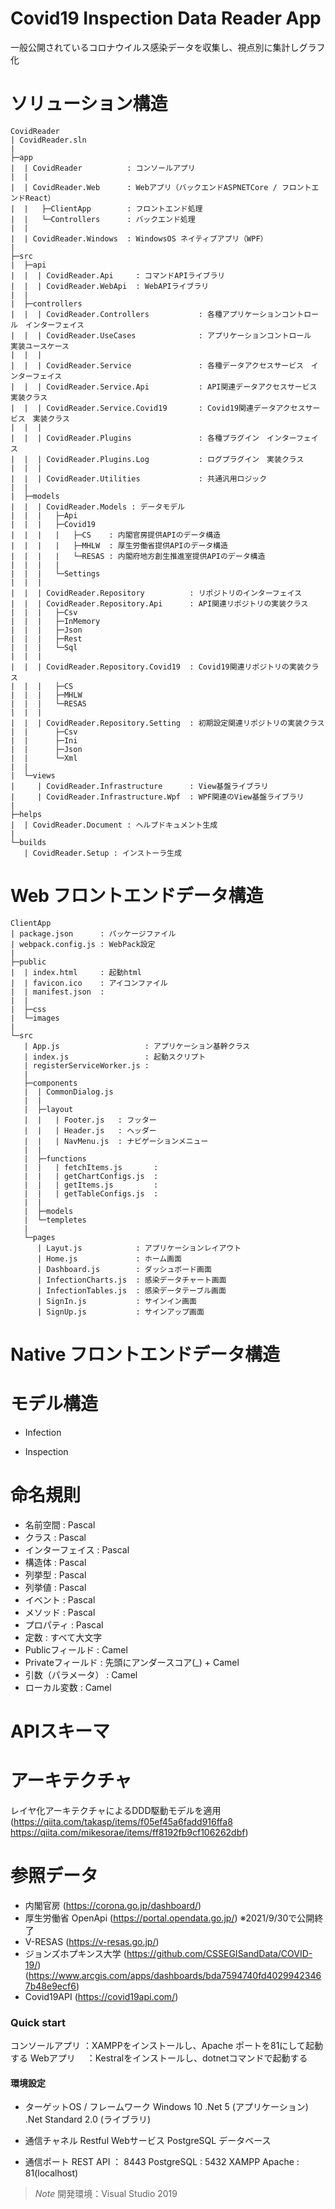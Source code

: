 # Covid19 Inspection Data Reader App

一般公開されているコロナウイルス感染データを収集し、視点別に集計しグラフ化

# ソリューション構造
```
CovidReader
| CovidReader.sln  
|
├─app  
|  | CovidReader          : コンソールアプリ
|  |
|  | CovidReader.Web      : Webアプリ（バックエンドASPNETCore / フロントエンドReact）  
|  |   ├─ClientApp        : フロントエンド処理
|  |   └─Controllers      : バックエンド処理
|  |
|  | CovidReader.Windows  : WindowsOS ネイティブアプリ（WPF）
|
├─src  
|  ├─api 
|  |  | CovidReader.Api     : コマンドAPIライブラリ
|  |  | CovidReader.WebApi  : WebAPIライブラリ
|  |
|  ├─controllers
|  |  | CovidReader.Controllers           : 各種アプリケーションコントロール　インターフェイス
|  |  | CovidReader.UseCases              : アプリケーションコントロール　実装ユースケース
|  |  | 
|  |  | CovidReader.Service               : 各種データアクセスサービス　インターフェイス
|  |  | CovidReader.Service.Api           : API関連データアクセスサービス　実装クラス
|  |  | CovidReader.Service.Covid19       : Covid19関連データアクセスサービス　実装クラス
|  |  | 
|  |  | CovidReader.Plugins               : 各種プラグイン　インターフェイス
|  |  | CovidReader.Plugins.Log           : ログプラグイン　実装クラス
|  |  |
|  |  | CovidReader.Utilities             : 共通汎用ロジック
|  |
|  ├─models
|  |  | CovidReader.Models : データモデル
|  |  |   ├─Api
|  |  |   ├─Covid19
|  |  |   |   ├─CS    : 内閣官房提供APIのデータ構造
|  |  |   |   ├─MHLW  : 厚生労働省提供APIのデータ構造
|  |  |   |   └─RESAS : 内閣府地方創生推進室提供APIのデータ構造
|  |  |   |
|  |  |   └─Settings
|  |  |
|  |  | CovidReader.Repository          : リポジトリのインターフェイス
|  |  | CovidReader.Repository.Api      : API関連リポジトリの実装クラス
|  |  |   ├─Csv
|  |  |   ├─InMemory
|  |  |   ├─Json
|  |  |   ├─Rest
|  |  |   └─Sql
|  |  |
|  |  | CovidReader.Repository.Covid19  : Covid19関連リポジトリの実装クラス
|  |  |   ├─CS
|  |  |   ├─MHLW
|  |  |   └─RESAS
|  |  |
|  |  | CovidReader.Repository.Setting  : 初期設定関連リポジトリの実装クラス
|  |      ├─Csv
|  |      ├─Ini
|  |      ├─Json
|  |      └─Xml
|  |
|  └─views  
|     | CovidReader.Infrastructure      : View基盤ライブラリ
|     | CovidReader.Infrastructure.Wpf  : WPF関連のView基盤ライブラリ
|
├─helps
|  | CovidReader.Document : ヘルプドキュメント生成
|
└─builds
   | CovidReader.Setup : インストーラ生成
```

# Web フロントエンドデータ構造
```
ClientApp
| package.json      : パッケージファイル
| webpack.config.js : WebPack設定 
|
├─public
|  | index.html     : 起動html
|  | favicon.ico    : アイコンファイル
|  | manifest.json  :
|  |
|  ├─css
|  └─images
|   
└─src
   | App.js                   : アプリケーション基幹クラス
   | index.js                 : 起動スクリプト
   | registerServiceWorker.js : 
   |
   ├─components
   |  | CommonDialog.js
   |  |
   |  ├─layout
   |  |   | Footer.js   : フッター
   |  |   | Header.js   : ヘッダー
   |  |   | NavMenu.js  : ナビゲーションメニュー
   |  |   
   |  ├─functions
   |  |   | fetchItems.js       :
   |  |   | getChartConfigs.js  :
   |  |   | getItems.js         :
   |  |   | getTableConfigs.js  :
   |  |
   |  ├─models
   |  └─templetes
   |
   └─pages
      | Layut.js            : アプリケーションレイアウト
      | Home.js             : ホーム画面
      | Dashboard.js        : ダッシュボード画面
      | InfectionCharts.js  : 感染データチャート画面
      | InfectionTables.js  : 感染データテーブル画面
      | SignIn.js           : サインイン画面
      | SignUp.js           : サインアップ画面

```

# Native フロントエンドデータ構造


# モデル構造
* Infection

* Inspection

# 命名規則

* 名前空間 : Pascal
* クラス : Pascal
* インターフェイス : Pascal
* 構造体 : Pascal
* 列挙型 : Pascal
* 列挙値 : Pascal
* イベント : Pascal
* メソッド : Pascal
* プロパティ : Pascal
* 定数 : すべて大文字
* Publicフィールド : Camel
* Privateフィールド : 先頭にアンダースコア(_) + Camel
* 引数（パラメータ） : Camel
* ローカル変数 : Camel

# APIスキーマ


# アーキテクチャ
  レイヤ化アーキテクチャによるDDD駆動モデルを適用
   (https://qiita.com/takasp/items/f05ef45a6fadd916ffa8 https://qiita.com/mikesorae/items/ff8192fb9cf106262dbf)

# 参照データ
* 内閣官房 (https://corona.go.jp/dashboard/)
* 厚生労働省 OpenApi (https://portal.opendata.go.jp/) ※2021/9/30で公開終了
* V-RESAS (https://v-resas.go.jp/)
* ジョンズホプキンス大学 (https://github.com/CSSEGISandData/COVID-19/) (https://www.arcgis.com/apps/dashboards/bda7594740fd40299423467b48e9ecf6)
* Covid19API (https://covid19api.com/)

### Quick start 

コンソールアプリ  ：XAMPPをインストールし、Apache ポートを81にして起動する
Webアプリ      　：Kestralをインストールし、dotnetコマンドで起動する

#### 環境設定

- ターゲットOS / フレームワーク
  Windows 10
  .Net 5 (アプリケーション)
  .Net Standard 2.0 (ライブラリ)

- 通信チャネル
  Restful Webサービス
  PostgreSQL データベース

- 通信ポート
  REST API ： 8443
  PostgreSQL : 5432
  XAMPP Apache : 81(localhost)

> *Note* 開発環境：Visual Studio 2019



